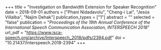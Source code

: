 +++
title = "Investigation on Bandwidth Extension for Speaker Recognition"
date = 2018-09-01
authors = ["Phani Nidadavolu", "Cheng-i Lai", "Jesús Villalba", "Najim Dehak"]
publication_types = ["1"]
abstract = ""
selected = "false"
publication = "*Proceedings of the 19th Annual Conference of the International Speech Communication Association, INTERSPEECH 2018*"
url_pdf = "https://www.isca-speech.org/archive/Interspeech_2018/pdfs/2394.pdf"
doi = "10.21437/Interspeech.2018-2394"
+++

